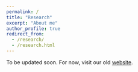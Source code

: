 ```yaml
---
permalink: /
title: "Research"
excerpt: "About me"
author_profile: true
redirect_from: 
  - /research/
  - /research.html
---
```


To be updated soon. For now, visit our old [website](https://www.biomed.drexel.edu/labs/liang/research.htm). 


